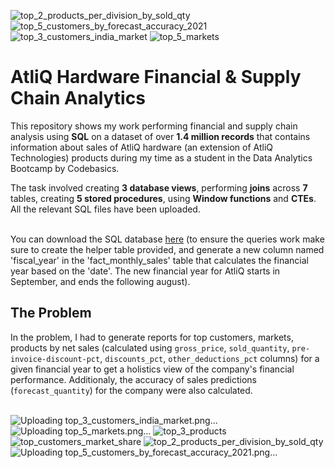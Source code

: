 ![top_2_products_per_division_by_sold_qty](https://github.com/CalvinJohn99/AtliQ-Hardware-Financial-and-Supply-Chain-Analytics/assets/40469219/2067cb56-17d6-4b25-bc10-3b9644016aa3)
![top_5_customers_by_forecast_accuracy_2021](https://github.com/CalvinJohn99/AtliQ-Hardware-Financial-and-Supply-Chain-Analytics/assets/40469219/4df40e9c-5025-46e1-b606-c4f80a6f2f0e)
![top_3_customers_india_market](https://github.com/CalvinJohn99/AtliQ-Hardware-Financial-and-Supply-Chain-Analytics/assets/40469219/57d7851d-b84f-46fe-a21a-2802c7ff936b)
![top_5_markets](https://github.com/CalvinJohn99/AtliQ-Hardware-Financial-and-Supply-Chain-Analytics/assets/40469219/e8ebe8dd-dd00-413c-88f9-10bb8f8f0d99)
# AtliQ Hardware Financial & Supply Chain Analytics

This repository shows my work performing financial and supply chain analysis using **SQL** on a dataset of over **1.4 million records** that contains information about sales of AtliQ hardware (an extension of AtliQ Technologies) products during my time as a student in the Data Analytics Bootcamp by Codebasics. <br>

The task involved creating **3 database views**, performing **joins** across **7** tables, creating **5 stored procedures**, using **Window functions** and **CTEs**. All the relevant SQL files have been uploaded.
<br><br>

You can download the SQL database [here](https://drive.google.com/file/d/1Z96eV3o-IBi82XBc3gOtZDnWn4o_fSd3/view?usp=sharing) (to ensure the queries work make sure to create the helper table provided, and generate a new column named 'fiscal_year' in the 'fact_monthly_sales' table that calculates the financial year based on the 'date'. The new financial year for AtliQ starts in September, and ends the following august). <br>


## The Problem
In the problem, I had to generate reports for top customers, markets, products by net sales (calculated using `gross_price`, `sold_quantity`, `pre-invoice-discount-pct`, `discounts_pct`, `other_deductions_pct` columns) for a given financial year to get a holistics view of the company's financial performance. Additionaly, the accuracy of sales predictions (`forecast_quantity`) for the company were also calculated. <br><br>

![Uploading top_3_customers_india_market.png…]()
![Uploading top_5_markets.png…]()
![top_3_products](https://github.com/CalvinJohn99/AtliQ-Hardware-Financial-and-Supply-Chain-Analytics/assets/40469219/9463b0f9-9a63-47b2-be8c-b0f6898085e8)
![top_customers_market_share](https://github.com/CalvinJohn99/AtliQ-Hardware-Financial-and-Supply-Chain-Analytics/assets/40469219/27f0ff15-fd6d-4b16-ac7a-8edcba5489b2)
![top_2_products_per_division_by_sold_qty](https://github.com/CalvinJohn99/AtliQ-Hardware-Financial-and-Supply-Chain-Analytics/assets/40469219/883870a8-deb2-4eca-ad7e-48ae4d0e3a93)
![Uploading top_5_customers_by_forecast_accuracy_2021.png…]()
